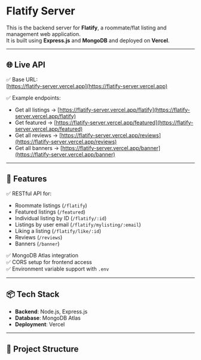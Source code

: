 # Flatify Server

This is the backend server for **Flatify**, a roommate/flat listing and management web application.  
It is built using **Express.js** and **MongoDB** and deployed on **Vercel**.

---

## 🌐 Live API

✅ Base URL:  
[https://flatify-server.vercel.app](https://flatify-server.vercel.app)

✅ Example endpoints:

- Get all listings → [https://flatify-server.vercel.app/flatify](https://flatify-server.vercel.app/flatify)
- Get featured → [https://flatify-server.vercel.app/featured](https://flatify-server.vercel.app/featured)
- Get all reviews → [https://flatify-server.vercel.app/reviews](https://flatify-server.vercel.app/reviews)
- Get all banners → [https://flatify-server.vercel.app/banner](https://flatify-server.vercel.app/banner)

---

## 🚀 Features

✅ RESTful API for:

- Roommate listings (`/flatify`)
- Featured listings (`/featured`)
- Individual listing by ID (`/flatify/:id`)
- Listings by user email (`/flatify/mylisting/:email`)
- Liking a listing (`/flatify/like/:id`)
- Reviews (`/reviews`)
- Banners (`/banner`)

✅ MongoDB Atlas integration  
✅ CORS setup for frontend access  
✅ Environment variable support with `.env`

---

## 📦 Tech Stack

- **Backend**: Node.js, Express.js
- **Database**: MongoDB Atlas
- **Deployment**: Vercel

---

## 📁 Project Structure
